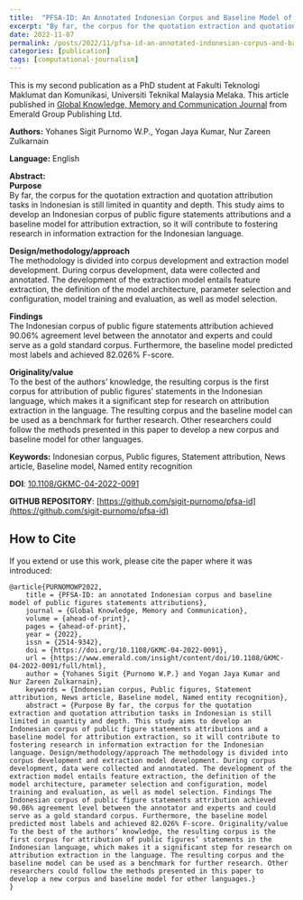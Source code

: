 ```yaml
---
title:  "PFSA-ID: An Annotated Indonesian Corpus and Baseline Model of Public Figures Statements Attributions"
excerpt: "By far, the corpus for the quotation extraction and quotation attribution tasks in Indonesian is still limited in quantity and depth. This study aims to develop an Indonesian corpus of public figure statements attributions and a baseline model for attribution extraction, so it will contribute to fostering research in information extraction for the Indonesian language."
date: 2022-11-07
permalink: /posts/2022/11/pfsa-id-an-annotated-indonesian-corpus-and-baseline-model-of-public-figures-statements-attributions/
categories: [publication]
tags: [computational-journalism]
---
```


This is my second publication as a PhD student at Fakulti Teknologi Maklumat dan Komunikasi, Universiti Teknikal Malaysia Melaka. This article published in [Global Knowledge, Memory and Communication Journal](https://www.scimagojr.com/journalsearch.php?q=21100895684&tip=sid&clean=0) from Emerald Group Publishing Ltd.

**Authors:**  Yohanes Sigit Purnomo W.P., Yogan Jaya Kumar, Nur Zareen Zulkarnain

**Language:** English

**Abstract:** <br />
**Purpose** <br />
By far, the corpus for the quotation extraction and quotation attribution tasks in Indonesian is still limited in quantity and depth. This study aims to develop an Indonesian corpus of public figure statements attributions and a baseline model for attribution extraction, so it will contribute to fostering research in information extraction for the Indonesian language.

**Design/methodology/approach** <br />
The methodology is divided into corpus development and extraction model development. During corpus development, data were collected and annotated. The development of the extraction model entails feature extraction, the definition of the model architecture, parameter selection and configuration, model training and evaluation, as well as model selection.

**Findings** <br />
The Indonesian corpus of public figure statements attribution achieved 90.06% agreement level between the annotator and experts and could serve as a gold standard corpus. Furthermore, the baseline model predicted most labels and achieved 82.026% F-score.

**Originality/value** <br />
To the best of the authors’ knowledge, the resulting corpus is the first corpus for attribution of public figures’ statements in the Indonesian language, which makes it a significant step for research on attribution extraction in the language. The resulting corpus and the baseline model can be used as a benchmark for further research. Other researchers could follow the methods presented in this paper to develop a new corpus and baseline model for other languages.

**Keywords:** Indonesian corpus, Public figures, Statement attribution, News article, Baseline model, Named entity recognition

**DOI**: [10.1108/GKMC-04-2022-0091](https://doi.org/10.1108/GKMC-04-2022-0091)

**GITHUB REPOSITORY**: [https://github.com/sigit-purnomo/pfsa-id](https://github.com/sigit-purnomo/pfsa-id)

## How to Cite
If you extend or use this work, please cite the paper where it was introduced:
```
@article{PURNOMOWP2022,
	title = {PFSA-ID: an annotated Indonesian corpus and baseline model of public figures statements attributions},
	journal = {Global Knowledge, Memory and Communication},
	volume = {ahead-of-print},
	pages = {ahead-of-print},
	year = {2022},
	issn = {2514-9342},
	doi = {https://doi.org/10.1108/GKMC-04-2022-0091},
	url = {https://www.emerald.com/insight/content/doi/10.1108/GKMC-04-2022-0091/full/html},
	author = {Yohanes Sigit {Purnomo W.P.} and Yogan Jaya Kumar and Nur Zareen Zulkarnain},
	keywords = {Indonesian corpus, Public figures, Statement attribution, News article, Baseline model, Named entity recognition},
	abstract = {Purpose By far, the corpus for the quotation extraction and quotation attribution tasks in Indonesian is still limited in quantity and depth. This study aims to develop an Indonesian corpus of public figure statements attributions and a baseline model for attribution extraction, so it will contribute to fostering research in information extraction for the Indonesian language. Design/methodology/approach The methodology is divided into corpus development and extraction model development. During corpus development, data were collected and annotated. The development of the extraction model entails feature extraction, the definition of the model architecture, parameter selection and configuration, model training and evaluation, as well as model selection. Findings The Indonesian corpus of public figure statements attribution achieved 90.06% agreement level between the annotator and experts and could serve as a gold standard corpus. Furthermore, the baseline model predicted most labels and achieved 82.026% F-score. Originality/value To the best of the authors’ knowledge, the resulting corpus is the first corpus for attribution of public figures’ statements in the Indonesian language, which makes it a significant step for research on attribution extraction in the language. The resulting corpus and the baseline model can be used as a benchmark for further research. Other researchers could follow the methods presented in this paper to develop a new corpus and baseline model for other languages.}
}
```